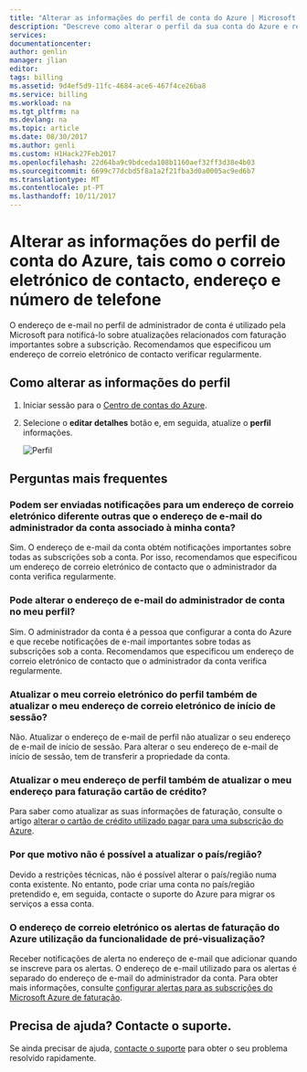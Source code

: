 ```yaml
---
title: "Alterar as informações do perfil de conta do Azure | Microsoft Docs"
description: "Descreve como alterar o perfil da sua conta do Azure e responde as questões recorrentes, tais como, por que motivo não é possível alterar o país no Centro de contas do Azure"
services: 
documentationcenter: 
author: genlin
manager: jlian
editor: 
tags: billing
ms.assetid: 9d4ef5d9-11fc-4684-ace6-467f4ce26ba8
ms.service: billing
ms.workload: na
ms.tgt_pltfrm: na
ms.devlang: na
ms.topic: article
ms.date: 08/30/2017
ms.author: genli
ms.custom: H1Hack27Feb2017
ms.openlocfilehash: 22d64ba9c9bdceda108b1160aef32ff3d38e4b03
ms.sourcegitcommit: 6699c77dcbd5f8a1a2f21fba3d0a0005ac9ed6b7
ms.translationtype: MT
ms.contentlocale: pt-PT
ms.lasthandoff: 10/11/2017
---
```

# <a name="change-your-azure-account-profile-information-such-as-contact-email-address-and-phone-number"></a>Alterar as informações do perfil de conta do Azure, tais como o correio eletrónico de contacto, endereço e número de telefone

O endereço de e-mail no perfil de administrador de conta é utilizado pela Microsoft para notificá-lo sobre atualizações relacionados com faturação importantes sobre a subscrição. Recomendamos que especificou um endereço de correio eletrónico de contacto verificar regularmente.

## <a name="how-to-change-your-profile-information"></a>Como alterar as informações do perfil

1. Iniciar sessão para o [Centro de contas do Azure](https://account.azure.com/Profile).
1. Selecione o **editar detalhes** botão e, em seguida, atualize o **perfil** informações.

   ![Perfil](./media/billing-how-to-change-azure-account-profile/profile.png)

## <a name="frequently-asked-questions"></a>Perguntas mais frequentes

### <a name="can-notifications-be-sent-to-a-different-email-address-other-than-the-account-administrator-email-address-associated-with-my-account"></a>Podem ser enviadas notificações para um endereço de correio eletrónico diferente outras que o endereço de e-mail do administrador da conta associado à minha conta?

Sim. O endereço de e-mail da conta obtém notificações importantes sobre todas as subscrições sob a conta. Por isso, recomendamos que especificou um endereço de correio eletrónico de contacto que o administrador da conta verifica regularmente.

### <a name="can-i-change-the-account-administrator-email-address-in-my-profile"></a>Pode alterar o endereço de e-mail do administrador de conta no meu perfil?

Sim. O administrador da conta é a pessoa que configurar a conta do Azure e que recebe notificações de e-mail importantes sobre todas as subscrições sob a conta. Recomendamos que especificou um endereço de correio eletrónico de contacto que o administrador da conta verifica regularmente.

### <a name="does-updating-my-profile-email-also-update-my-login-email-address"></a>Atualizar o meu correio eletrónico do perfil também de atualizar o meu endereço de correio eletrónico de início de sessão?

Não. Atualizar o endereço de e-mail de perfil não atualizar o seu endereço de e-mail de início de sessão. Para alterar o seu endereço de e-mail de início de sessão, tem de transferir a propriedade da conta.

### <a name="does-updating-my-profile-address-also-update-my-credit-card-billing-address"></a>Atualizar o meu endereço de perfil também de atualizar o meu endereço para faturação cartão de crédito?

Para saber como atualizar as suas informações de faturação, consulte o artigo [alterar o cartão de crédito utilizado pagar para uma subscrição do Azure](billing-how-to-change-credit-card.md).

### <a name="why-cant-i-update-the-country"></a>Por que motivo não é possível a atualizar o país/região?

Devido a restrições técnicas, não é possível alterar o país/região numa conta existente. No entanto, pode criar uma conta no país/região pretendido e, em seguida, contacte o suporte do Azure para migrar os serviços a essa conta.

### <a name="what-email-address-does-the-azure-billing-alerts-preview-feature-use"></a>O endereço de correio eletrónico os alertas de faturação do Azure utilização da funcionalidade de pré-visualização?

Receber notificações de alerta no endereço de e-mail que adicionar quando se inscreve para os alertas. O endereço de e-mail utilizado para os alertas é separado do endereço de e-mail do administrador da conta. Para obter mais informações, consulte [configurar alertas para as subscrições do Microsoft Azure de faturação](billing-set-up-alerts.md).

## <a name="need-help-contact-support"></a>Precisa de ajuda? Contacte o suporte.

Se ainda precisar de ajuda, [contacte o suporte](https://portal.azure.com/?#blade/Microsoft_Azure_Support/HelpAndSupportBlade) para obter o seu problema resolvido rapidamente. 

